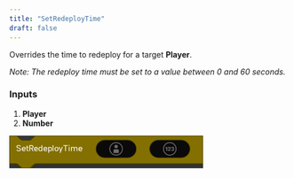 ```yaml
---
title: "SetRedeployTime"
draft: false
---
```

Overrides the time to redeploy for a target **Player**.  
  
_Note: The redeploy time must be set to a value between 0 and 60 seconds._
### Inputs
1. **Player**
2. **Number**

![SetRedeployTime](https://raw.githubusercontent.com/battlefield-portal-community/Image-CDN/main/portal_blocks/SetRedeployTime.png)